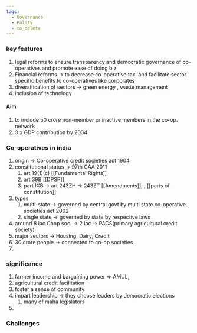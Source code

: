```yaml
---
tags:
  - Governance
  - Polity
  - to_delete
---
```

### key features 
1. legal reforms to ensure transparency and democratic governance of co-operatives and promote ease of doing biz
2. Financial reforms -> to decrease co-operative tax, and facilitate sector specific benefits to co-operatives like corporates
3. diversification of sectors -> green energy , waste management
4. inclusion of technology 
#### Aim
1. to include 50 crore non-member or inactive members in the co-op. network
2. 3 x GDP contribution by 2034
### Co-operatives in india 
1. origin -> Co-operative credit societies act 1904
2. constitutional status -> 97th CAA 2011
	1. art 19(1)(c) [[Fundamental Rights]]
	2. art 39B [[DPSP]]
	3. part IXB -> art 243ZH -> 243ZT [[Amendments]], ,  [[parts of constitution]]
3. types
	1. multi-state -> governed by central govt by multi state co-operative societies act 2002
	2. single state -> governed by state by respective laws
4. around 8 lac Coop soc. -> 2 lac -> PACS(primary agricultural credit society)
5. major sectors -> Housing, Dairy, Credit
6. 30 crore people -> connected to co-op societies
7. 
### significance 
1. farmer income and bargaining power => AMUL,,
2. agricultural credit facilitation
3. foster a sense of community
4. impart leadership -> they choose leaders by democratic elections
	1. many of maha legislators
5. 
### Challenges 
